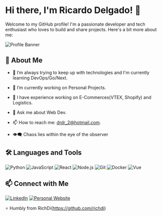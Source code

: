 # Hi there, I'm Ricardo Delgado! 👋

Welcome to my GitHub profile! I'm a passionate developer and tech enthusiast who loves to build and share projects. Here's a bit more about me:

![Profile Banner](https://xpersonalbucket.s3.amazonaws.com/public/Screenshot+2024-06-12+at+2.15.56%E2%80%AFa.m..png)

## 🚀 About Me

- 🌱 I’m always trying to keep up with technologies and I'm currently learning DevOps/Go/Next.
- 💼 I’m currently working on Personal Projects.
- 💼 I have experience working on E-Commerces(VTEX, Shopify) and Logistics.
- 💬 Ask me about Web Dev.
- 📫 How to reach me: drdr_2@hotmail.com.

- 👁️‍🗨️ Chaos lies within the eye of the observer

## 🛠️ Languages and Tools

![Python](https://img.shields.io/badge/-Python-333333?style=flat&logo=python)
![JavaScript](https://img.shields.io/badge/-JavaScript-333333?style=flat&logo=javascript)
![React](https://img.shields.io/badge/-React-333333?style=flat&logo=react)
![Node.js](https://img.shields.io/badge/-Node.js-333333?style=flat&logo=node.js)
![Git](https://img.shields.io/badge/-Git-333333?style=flat&logo=git)
![Docker](https://img.shields.io/badge/-Docker-333333?style=flat&logo=docker)
![Vue](https://img.shields.io/badge/Vue.js-4FC08D?style=flat&logo=vue.js&logoColor=white)

## 📫 Connect with Me

[![LinkedIn](https://img.shields.io/badge/-LinkedIn-333333?style=flat&logo=linkedin)](https://www.linkedin.com/in/ricardo-delgado-377769112/)
[![Personal Website](https://img.shields.io/badge/-Website-333333?style=flat&logo=google-chrome)](https://yourwebsite.com/)

⭐️ Humbly from RichDi(https://github.com/richdi)
